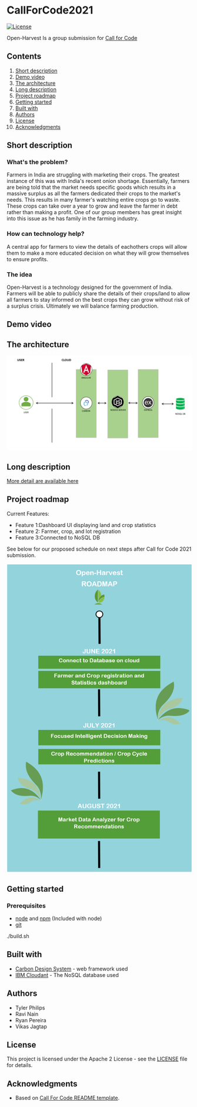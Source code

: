 # CallForCode2021

[![License](https://img.shields.io/badge/License-Apache2-blue.svg)](https://www.apache.org/licenses/LICENSE-2.0) 

Open-Harvest Is a group submission for [Call for Code](https://developer.ibm.com/callforcode/) 


## Contents

1. [Short description](#short-description)
1. [Demo video](#demo-video)
1. [The architecture](#the-architecture)
1. [Long description](#long-description)
1. [Project roadmap](#project-roadmap)
1. [Getting started](#getting-started)
1. [Built with](#built-with)
1. [Authors](#authors)
1. [License](#license)
1. [Acknowledgments](#acknowledgments)

## Short description

### What's the problem?

Farmers in India are struggling with marketing their crops. The greatest instance of this was with India's recent onion shortage. Essentially, farmers are being told that the market needs specific goods which results in a massive surplus as all the farmers dedicated their crops to the market's needs. This results in many farmer's watching entire crops go to waste. These crops can take over a year to grow and leave the farmer in debt rather than making a profit. One of our group members has great insight into this issue as he has family in the farming industry.

### How can technology help?
A central app for farmers to view the details of eachothers crops will allow them to make a more educated decision on what they will grow themselves to ensure profits.

### The idea
Open-Harvest is a technology designed for the government of India. Farmers will be able to publicly share the details of their crops/land to allow all farmers to stay informed on the best crops they can grow without risk of a surplus crisis. 
Ultimately we will balance farming production.

## Demo video


## The architecture


![Architecture](./images/architecture.PNG)
## Long description
[More detail are available here](./DESCRIPTION.md)

## Project roadmap
Current Features:
- Feature 1:Dashboard UI displaying land and crop statistics
- Feature 2: Farmer, crop, and lot registration
- Feature 3:Connected to NoSQL DB 

See below for our proposed schedule on next steps after Call for Code 2021 submission.

![Roadmap](./images/roadmap2.PNG)

## Getting started

### Prerequisites

* [node](https://nodejs.org/) and [npm](https://www.npmjs.com/) (Included with node)
* [git](https://git-scm.com/)

./build.sh

## Built with

- [Carbon Design System](https://github.com/Philipsty/carbon-angular-starter) - web framework used
- [IBM Cloudant](https://cloud.ibm.com/catalog?search=cloudant#search_results) - The NoSQL database used

## Authors
- Tyler Philips
- Ravi Nain
- Ryan Pereira
- Vikas Jagtap

## License

This project is licensed under the Apache 2 License - see the [LICENSE](LICENSE) file for details.

## Acknowledgments

- Based on [Call For Code README template](https://github.com/Call-for-Code/Project-Sample/blob/main/README.md).
